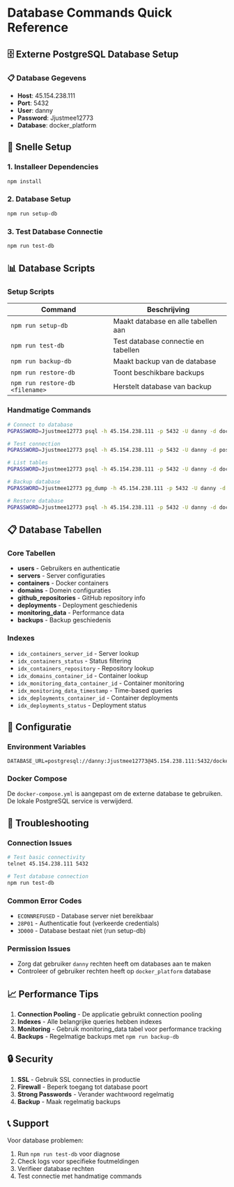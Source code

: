 # Database Commands Quick Reference

## 🗄️ Externe PostgreSQL Database Setup

### 📋 Database Gegevens
- **Host**: 45.154.238.111
- **Port**: 5432
- **User**: danny
- **Password**: Jjustmee12773
- **Database**: docker_platform

## 🚀 Snelle Setup

### 1. Installeer Dependencies
```bash
npm install
```

### 2. Database Setup
```bash
npm run setup-db
```

### 3. Test Database Connectie
```bash
npm run test-db
```

## 📊 Database Scripts

### Setup Scripts
| Command | Beschrijving |
|---------|-------------|
| `npm run setup-db` | Maakt database en alle tabellen aan |
| `npm run test-db` | Test database connectie en tabellen |
| `npm run backup-db` | Maakt backup van de database |
| `npm run restore-db` | Toont beschikbare backups |
| `npm run restore-db <filename>` | Herstelt database van backup |

### Handmatige Commands
```bash
# Connect to database
PGPASSWORD=Jjustmee12773 psql -h 45.154.238.111 -p 5432 -U danny -d docker_platform

# Test connection
PGPASSWORD=Jjustmee12773 psql -h 45.154.238.111 -p 5432 -U danny -d postgres -c "SELECT 1;"

# List tables
PGPASSWORD=Jjustmee12773 psql -h 45.154.238.111 -p 5432 -U danny -d docker_platform -c "\dt"

# Backup database
PGPASSWORD=Jjustmee12773 pg_dump -h 45.154.238.111 -p 5432 -U danny -d docker_platform -f backup.sql

# Restore database
PGPASSWORD=Jjustmee12773 psql -h 45.154.238.111 -p 5432 -U danny -d docker_platform -f backup.sql
```

## 📋 Database Tabellen

### Core Tabellen
- **users** - Gebruikers en authenticatie
- **servers** - Server configuraties
- **containers** - Docker containers
- **domains** - Domein configuraties
- **github_repositories** - GitHub repository info
- **deployments** - Deployment geschiedenis
- **monitoring_data** - Performance data
- **backups** - Backup geschiedenis

### Indexes
- `idx_containers_server_id` - Server lookup
- `idx_containers_status` - Status filtering
- `idx_containers_repository` - Repository lookup
- `idx_domains_container_id` - Container lookup
- `idx_monitoring_data_container_id` - Container monitoring
- `idx_monitoring_data_timestamp` - Time-based queries
- `idx_deployments_container_id` - Container deployments
- `idx_deployments_status` - Deployment status

## 🔧 Configuratie

### Environment Variables
```env
DATABASE_URL=postgresql://danny:Jjustmee12773@45.154.238.111:5432/docker_platform
```

### Docker Compose
De `docker-compose.yml` is aangepast om de externe database te gebruiken. De lokale PostgreSQL service is verwijderd.

## 🚨 Troubleshooting

### Connection Issues
```bash
# Test basic connectivity
telnet 45.154.238.111 5432

# Test database connection
npm run test-db
```

### Common Error Codes
- `ECONNREFUSED` - Database server niet bereikbaar
- `28P01` - Authenticatie fout (verkeerde credentials)
- `3D000` - Database bestaat niet (run setup-db)

### Permission Issues
- Zorg dat gebruiker `danny` rechten heeft om databases aan te maken
- Controleer of gebruiker rechten heeft op `docker_platform` database

## 📈 Performance Tips

1. **Connection Pooling** - De applicatie gebruikt connection pooling
2. **Indexes** - Alle belangrijke queries hebben indexes
3. **Monitoring** - Gebruik monitoring_data tabel voor performance tracking
4. **Backups** - Regelmatige backups met `npm run backup-db`

## 🔒 Security

1. **SSL** - Gebruik SSL connecties in productie
2. **Firewall** - Beperk toegang tot database poort
3. **Strong Passwords** - Verander wachtwoord regelmatig
4. **Backup** - Maak regelmatig backups

## 📞 Support

Voor database problemen:
1. Run `npm run test-db` voor diagnose
2. Check logs voor specifieke foutmeldingen
3. Verifieer database rechten
4. Test connectie met handmatige commands 